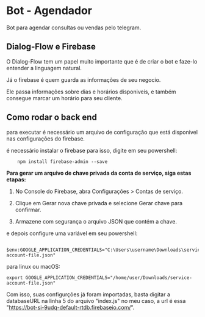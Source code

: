 # Bot - Agendador

Bot para agendar consultas ou vendas pelo telegram.  


## Dialog-Flow e Firebase 

O Dialog-Flow tem um papel muito importante que é de criar o bot e faze-lo entender a linguagem natural. 

Já o firebase é quem guarda as informações de seu negocio. 

Ele passa informações sobre dias e horários disponiveis, e também consegue marcar um horário para seu cliente.  


## Como rodar o back end 

para executar é necessário um arquivo de configuração que está disponivel nas configurações do firebase. 

é necessário instalar o firebase para isso, digite em seu powershell: 

```shell 
    npm install firebase-admin --save
```

**Para gerar um arquivo de chave privada da conta de serviço, siga estas etapas:**

1. No Console do Firebase, abra Configurações > Contas de serviço.

2. Clique em Gerar nova chave privada e selecione Gerar chave para confirmar.

3. Armazene com segurança o arquivo JSON que contém a chave.

e depois configure uma variável em seu powershell:

```shell
    $env:GOOGLE_APPLICATION_CREDENTIALS="C:\Users\username\Downloads\service-account-file.json"
 ```    

para linux ou macOS: 
 
```shell
export GOOGLE_APPLICATION_CREDENTIALS="/home/user/Downloads/service-account-file.json"
 ```


 Com isso, suas configurções já foram importadas, basta digitar a databaseURL na linha 5 do arquivo "index.js"
 no meu caso, a url é essa "https://bot-si-9udq-default-rtdb.firebaseio.com/".